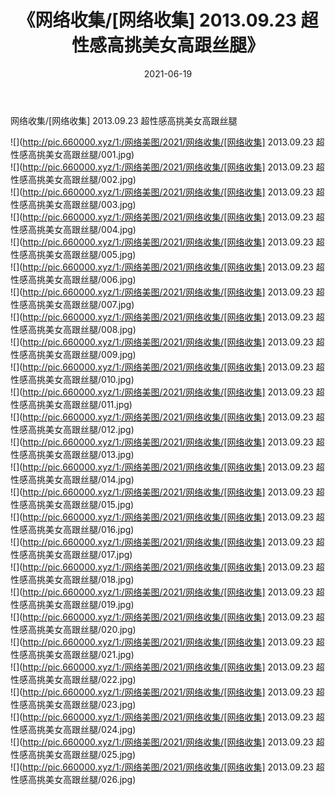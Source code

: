 ﻿---
layout: post
title:  《网络收集/[网络收集] 2013.09.23 超性感高挑美女高跟丝腿》
date:   2021-06-19
img: http://pic.660000.xyz/1:/网络美图/2021/网络收集/[网络收集] 2013.09.23 超性感高挑美女高跟丝腿/000.jpg
categories: [美女, 清纯, 唯美]
---

网络收集/[网络收集] 2013.09.23 超性感高挑美女高跟丝腿

 ![](http://pic.660000.xyz/1:/网络美图/2021/网络收集/[网络收集] 2013.09.23 超性感高挑美女高跟丝腿/001.jpg) <br>![](http://pic.660000.xyz/1:/网络美图/2021/网络收集/[网络收集] 2013.09.23 超性感高挑美女高跟丝腿/002.jpg) <br>![](http://pic.660000.xyz/1:/网络美图/2021/网络收集/[网络收集] 2013.09.23 超性感高挑美女高跟丝腿/003.jpg) <br>![](http://pic.660000.xyz/1:/网络美图/2021/网络收集/[网络收集] 2013.09.23 超性感高挑美女高跟丝腿/004.jpg) <br>![](http://pic.660000.xyz/1:/网络美图/2021/网络收集/[网络收集] 2013.09.23 超性感高挑美女高跟丝腿/005.jpg) <br>![](http://pic.660000.xyz/1:/网络美图/2021/网络收集/[网络收集] 2013.09.23 超性感高挑美女高跟丝腿/006.jpg) <br>![](http://pic.660000.xyz/1:/网络美图/2021/网络收集/[网络收集] 2013.09.23 超性感高挑美女高跟丝腿/007.jpg) <br>![](http://pic.660000.xyz/1:/网络美图/2021/网络收集/[网络收集] 2013.09.23 超性感高挑美女高跟丝腿/008.jpg) <br>![](http://pic.660000.xyz/1:/网络美图/2021/网络收集/[网络收集] 2013.09.23 超性感高挑美女高跟丝腿/009.jpg) <br>![](http://pic.660000.xyz/1:/网络美图/2021/网络收集/[网络收集] 2013.09.23 超性感高挑美女高跟丝腿/010.jpg) <br>![](http://pic.660000.xyz/1:/网络美图/2021/网络收集/[网络收集] 2013.09.23 超性感高挑美女高跟丝腿/011.jpg) <br>![](http://pic.660000.xyz/1:/网络美图/2021/网络收集/[网络收集] 2013.09.23 超性感高挑美女高跟丝腿/012.jpg) <br>![](http://pic.660000.xyz/1:/网络美图/2021/网络收集/[网络收集] 2013.09.23 超性感高挑美女高跟丝腿/013.jpg) <br>![](http://pic.660000.xyz/1:/网络美图/2021/网络收集/[网络收集] 2013.09.23 超性感高挑美女高跟丝腿/014.jpg) <br>![](http://pic.660000.xyz/1:/网络美图/2021/网络收集/[网络收集] 2013.09.23 超性感高挑美女高跟丝腿/015.jpg) <br>![](http://pic.660000.xyz/1:/网络美图/2021/网络收集/[网络收集] 2013.09.23 超性感高挑美女高跟丝腿/016.jpg) <br>![](http://pic.660000.xyz/1:/网络美图/2021/网络收集/[网络收集] 2013.09.23 超性感高挑美女高跟丝腿/017.jpg) <br>![](http://pic.660000.xyz/1:/网络美图/2021/网络收集/[网络收集] 2013.09.23 超性感高挑美女高跟丝腿/018.jpg) <br>![](http://pic.660000.xyz/1:/网络美图/2021/网络收集/[网络收集] 2013.09.23 超性感高挑美女高跟丝腿/019.jpg) <br>![](http://pic.660000.xyz/1:/网络美图/2021/网络收集/[网络收集] 2013.09.23 超性感高挑美女高跟丝腿/020.jpg) <br>![](http://pic.660000.xyz/1:/网络美图/2021/网络收集/[网络收集] 2013.09.23 超性感高挑美女高跟丝腿/021.jpg) <br>![](http://pic.660000.xyz/1:/网络美图/2021/网络收集/[网络收集] 2013.09.23 超性感高挑美女高跟丝腿/022.jpg) <br>![](http://pic.660000.xyz/1:/网络美图/2021/网络收集/[网络收集] 2013.09.23 超性感高挑美女高跟丝腿/023.jpg) <br>![](http://pic.660000.xyz/1:/网络美图/2021/网络收集/[网络收集] 2013.09.23 超性感高挑美女高跟丝腿/024.jpg) <br>![](http://pic.660000.xyz/1:/网络美图/2021/网络收集/[网络收集] 2013.09.23 超性感高挑美女高跟丝腿/025.jpg) <br>![](http://pic.660000.xyz/1:/网络美图/2021/网络收集/[网络收集] 2013.09.23 超性感高挑美女高跟丝腿/026.jpg) <br>
